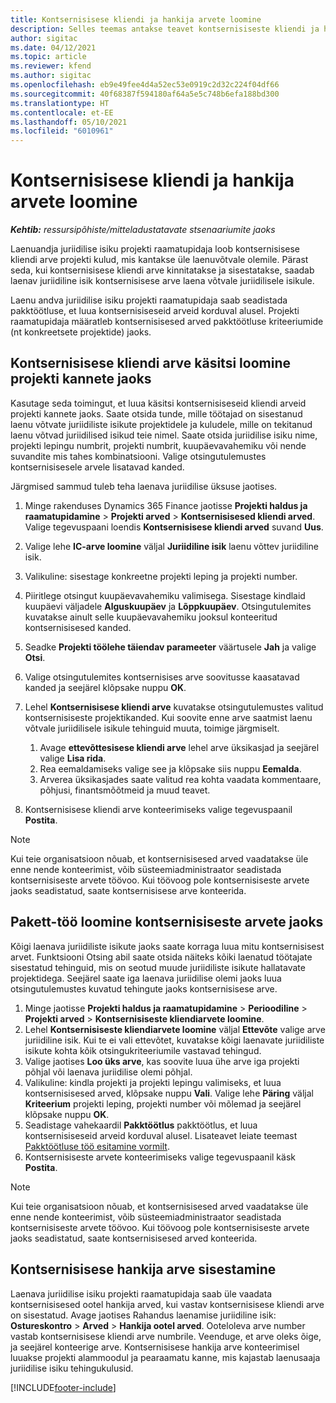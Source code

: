 ```yaml
---
title: Kontsernisisese kliendi ja hankija arvete loomine
description: Selles teemas antakse teavet kontsernisiseste kliendi ja hankija arvete koostamise kohta.
author: sigitac
ms.date: 04/12/2021
ms.topic: article
ms.reviewer: kfend
ms.author: sigitac
ms.openlocfilehash: eb9e49fee4d4a52ec53e0919c2d32c224f04df66
ms.sourcegitcommit: 40f68387f594180af64a5e5c748b6efa188bd300
ms.translationtype: HT
ms.contentlocale: et-EE
ms.lasthandoff: 05/10/2021
ms.locfileid: "6010961"
---
```

# <a name="create-intercompany-customer-and-vendor-invoices"></a>Kontsernisisese kliendi ja hankija arvete loomine

_**Kehtib:** ressursipõhiste/mitteladustatavate stsenaariumite jaoks_

Laenuandja juriidilise isiku projekti raamatupidaja loob kontsernisisese kliendi arve projekti kulud, mis kantakse üle laenuvõtvale olemile. Pärast seda, kui kontsernisisese kliendi arve kinnitatakse ja sisestatakse, saadab laenav juriidiline isik kontsernisisese arve laena võtvale juriidilisele isikule.

Laenu andva juriidilise isiku projekti raamatupidaja saab seadistada pakktöötluse, et luua kontsernisiseseid arveid korduval alusel. Projekti raamatupidaja määratleb kontsernisisesed arved pakktöötluse kriteeriumide (nt konkreetsete projektide) jaoks.

## <a name="manually-create-an-intercompany-customer-invoice-for-project-transactions"></a>Kontsernisisese kliendi arve käsitsi loomine projekti kannete jaoks 

Kasutage seda toimingut, et luua käsitsi kontsernisiseseid kliendi arveid projekti kannete jaoks. Saate otsida tunde, mille töötajad on sisestanud laenu võtvate juriidiliste isikute projektidele ja kuludele, mille on tekitanud laenu võtvad juriidilised isikud teie nimel. Saate otsida juriidilise isiku nime, projekti lepingu numbrit, projekti numbrit, kuupäevavahemiku või nende suvandite mis tahes kombinatsiooni. Valige otsingutulemustes kontsernisisesele arvele lisatavad kanded. 

Järgmised sammud tuleb teha laenava juriidilise üksuse jaotises. 

1. Minge rakenduses Dynamics 365 Finance jaotisse **Projekti haldus ja raamatupidamine** > **Projekti arved** > **Kontsernisisesed kliendi arved**. Valige tegevuspaani loendis **Kontsernisisese kliendi arved** suvand **Uus**.
2. Valige lehe **IC-arve loomine** väljal **Juriidiline isik** laenu võttev juriidiline isik.
3. Valikuline: sisestage konkreetne projekti leping ja projekti number.
4. Piiritlege otsingut kuupäevavahemiku valimisega. Sisestage kindlaid kuupäevi väljadele **Alguskuupäev** ja **Lõppkuupäev**. Otsingutulemites kuvatakse ainult selle kuupäevavahemiku jooksul konteeritud kontsernisisesed kanded.
5. Seadke **Projekti töölehe täiendav parameeter** väärtusele **Jah** ja valige **Otsi**.
6. Valige otsingutulemites kontsernisises arve soovitusse kaasatavad kanded ja seejärel klõpsake nuppu **OK**.
7. Lehel **Kontsernisisese kliendi arve** kuvatakse otsingutulemustes valitud kontsernisiseste projektikanded. Kui soovite enne arve saatmist laenu võtvale juriidilisele isikule tehinguid muuta, toimige järgmiselt.
  
    1. Avage **ettevõttesisese kliendi arve** lehel arve üksikasjad ja seejärel valige **Lisa rida**.
    2. Rea eemaldamiseks valige see ja klõpsake siis nuppu **Eemalda**.
    3. Arverea üksikasjades saate valitud rea kohta vaadata kommentaare, põhjusi, finantsmõõtmeid ja muud teavet.
    
8. Kontsernisisese kliendi arve konteerimiseks valige tegevuspaanil **Postita**.

> [!NOTE]
> Kui teie organisatsioon nõuab, et kontsernisisesed arved vaadatakse üle enne nende konteerimist, võib süsteemiadministraator seadistada kontsernisiseste arvete töövoo. Kui töövoog pole kontsernisiseste arvete jaoks seadistatud, saate kontsernisisese arve konteerida.

## <a name="create-a-batch-job-for-intercompany-invoices"></a>Pakett-töö loomine kontsernisiseste arvete jaoks

Kõigi laenava juriidiliste isikute jaoks saate korraga luua mitu kontsernisisest arvet. Funktsiooni Otsing abil saate otsida näiteks kõiki laenatud töötajate sisestatud tehinguid, mis on seotud muude juriidiliste isikute hallatavate projektidega. Seejärel saate iga laenava juriidilise olemi jaoks luua otsingutulemustes kuvatud tehingute jaoks kontsernisisese arve.

1. Minge jaotisse **Projekti haldus ja raamatupidamine** > **Perioodiline** > **Projekti arved** > **Kontsernisiseste kliendiarvete loomine**.
2. Lehel **Kontsernisiseste kliendiarvete loomine** väljal **Ettevõte** valige arve juriidiline isik. Kui te ei vali ettevõtet, kuvatakse kõigi laenavate juriidiliste isikute kohta kõik otsingukriteeriumile vastavad tehingud.
3. Valige jaotises **Loo üks arve**, kas soovite luua ühe arve iga projekti põhjal või laenava juriidilise olemi põhjal.
4. Valikuline: kindla projekti ja projekti lepingu valimiseks, et luua kontsernisisesed arved, klõpsake nuppu **Vali**. Valige lehe **Päring** väljal **Kriteerium** projekti leping, projekti number või mõlemad ja seejärel klõpsake nuppu **OK**.
5. Seadistage vahekaardil **Pakktöötlus** pakktöötlus, et luua kontsernisiseseid arveid korduval alusel. Lisateavet leiate teemast [Pakktöötluse töö esitamine vormilt](/dynamicsax-2012/appuser-itpro/submit-a-batch-processing-job-from-a-form).
6. Kontsernisiseste arvete konteerimiseks valige tegevuspaanil käsk **Postita**.

> [!NOTE]
> Kui teie organisatsioon nõuab, et kontsernisisesed arved vaadatakse üle enne nende konteerimist, võib süsteemiadministraator seadistada kontsernisiseste arvete töövoo. Kui töövoog pole kontsernisiseste arvete jaoks seadistatud, saate kontsernisisesed arved konteerida.

## <a name="post-the-intercompany-vendor-invoice"></a>Kontsernisisese hankija arve sisestamine

Laenava juriidilise isiku projekti raamatupidaja saab üle vaadata kontsernisisesed ootel hankija arved, kui vastav kontsernisisese kliendi arve on sisestatud. Avage jaotises Rahandus laenamise juriidiline isik: **Ostureskontro** > **Arved** > **Hankija ootel arved**. Ooteloleva arve number vastab kontsernisisese kliendi arve numbrile. Veenduge, et arve oleks õige, ja seejärel konteerige arve. Kontsernisisese hankija arve konteerimisel luuakse projekti alammoodul ja pearaamatu kanne, mis kajastab laenusaaja juriidilise isiku tehingukulusid.


[!INCLUDE[footer-include](../includes/footer-banner.md)]
